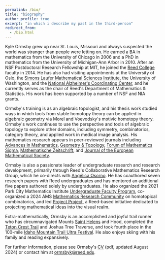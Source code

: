 ```yaml
---
permalink: /bio/
title: "biography"
author_profile: true
excerpt: "in which i describe my past in the third-person"
redirect_from: 
  - /bio.html
---
```


Kyle Ormsby grew up near St. Louis, Missouri and always suspected the world was stranger than people were letting on. He earned a BA in mathematics from the University of Chicago in 2006 and a PhD in mathematics from the University of Michigan-Ann Arbor in 2010. After an NSF Postdoctoral Research Fellowship at MIT, he joined the [Reed College](https://www.reed.edu/math-stats/) faculty in 2014. He has also had visiting appointments at the University of Oslo, the [Simons Laufer Mathematical Sciences Institute](https://www.slmath.org/), the University of Washington, and the [National Alzheimer's Coordinating Center](https://naccdata.org/), and he currently serves as the chair of Reed's Department of Mathematics & Statistics. His work has been supported by a number of NSF and NIA grants.

Ormsby's training is as an algebraic topologist, and his thesis work studied ways in which tools from stable homotopy theory can be applied in algebraic geometry via Morel and Voevodsky's motivic homotopy theory. Ormsby's work continues to use the perspective and tools of algebraic topology to explore other domains, including symmetry, combinatorics, category theory, and applied work in medical image analysis. His mathematics research appears in peer-reviewed journals including [Advances in Mathematics](https://doi.org/10.1016/j.aim.2011.05.019), [Geometry & Topology](https://doi.org/10.2140/gt.2018.22.2187), [Forum of Mathematics Sigma](https://doi.org/10.1017/fms.2018.3), [Mathematische Zeitschrift](https://doi.org/10.1007/s00209-023-03287-6), and [Journal of the European Mathematical Society](https://ems.press/journals/jems/articles/forthcoming).

Ormsby is also a passionate leader of undergraduate research and research development, primarily through Reed's Collaborative Mathematics Research Group, which he co-directs with [Angélica Osorno](https://people.reed.edu/~aosorno/). He has coauthored seven research papers with Reed undergraduates and has mentored an additional five papers authored solely by undergraduates. He also organized the 2021 Park City Mathematics Institute [Undergraduate Faculty Program](/ufp/), co-organized a 2024 AMS [Mathematics Research Community](https://www.ams.org/programs/research-communities/2024MRC-HomotopicalComb) on homotopical combinatorics, and led [Project Project](https://people.reed.edu/~ormsbyk/projectproject/), a Reed-based initiative dedicated to projecting mathematical ideas into the visual realm.

Extra-mathematically, Ormsby is an accomplished and joyful trail runner who has circumnavigated Mounts [Saint Helens](https://thebrightobvious.wordpress.com/2015/10/19/fall-race-report-3-x-50k-in-the-nw-mountain-trail-series/) and Hood, completed the [Teton Crest Trail](https://thebrightobvious.wordpress.com/2015/08/22/teton-crested/) and Joshua Tree Traverse, and took fourth place in the 100-mile [Idaho Mountain Trail Ultra Festival](https://thebrightobvious.wordpress.com/2016/09/23/a-journey-is-an-hallucination/). He also enjoys skiing with his family and reading expansively.

For further information, please see Ormsby's [CV](/files/cv_ormsby.pdf) (pdf, updated August 2024) or contact him at [ormsbyk@reed.edu](mailto:ormsbyk@reed.edu).